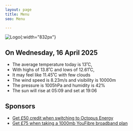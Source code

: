 ```yaml
---
layout: page
title: Menu
seo: Menu

---
```


![Logo](/images/logo.jpg){:width="832px"}

<!-- weather_marker starts -->
## On Wednesday, 16 April 2025

- The average temperature today is 13˚C,
- With highs of 13.8˚C and lows of 12.61˚C,
- It may feel like 11.45˚C with few clouds
- The wind speed is 8.23m/s and visibility is 10000m
- The pressure is 1005hPa and humidity is 42%
- The sun will rise at 05:09 and set at 19:06

<!-- weather_marker ends -->

## Sponsors

- [Get £50 credit when switching to Octopus Energy](https://bit.ly/3oD1nnS)
- [Get £75 when taking a 1000mb YouFibre broadband plan](https://aklam.io/91zWhU?)



